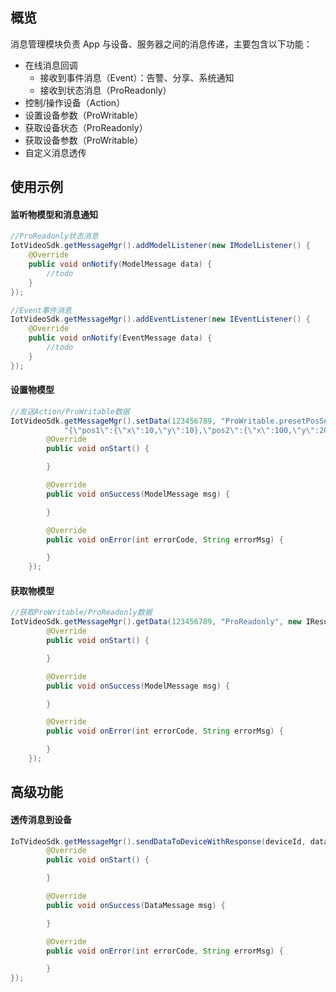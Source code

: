 
## 概览
消息管理模块负责 App 与设备、服务器之间的消息传递，主要包含以下功能：
- 在线消息回调
    - 接收到事件消息（Event）：告警、分享、系统通知
    - 接收到状态消息（ProReadonly）
- 控制/操作设备（Action）
- 设置设备参数（ProWritable）
- 获取设备状态（ProReadonly）
- 获取设备参数（ProWritable）
- 自定义消息透传

## 使用示例
#### 监听物模型和消息通知
```java
//ProReadonly状态消息
IotVideoSdk.getMessageMgr().addModelListener(new IModelListener() {
    @Override
    public void onNotify(ModelMessage data) {
        //todo
    }
});

//Event事件消息
IotVideoSdk.getMessageMgr().addEventListener(new IEventListener() {
    @Override
    public void onNotify(EventMessage data) {
        //todo
    }
});
```

#### 设置物模型
```java
//发送Action/ProWritable数据
IotVideoSdk.getMessageMgr().setData(123456789, "ProWritable.presetPosSetting.setVal",
            "{\"pos1\":{\"x\":10,\"y\":10},\"pos2\":{\"x\":100,\"y\":200}}", new com.tencentcs.iotvideo.messagemgr.IResultListener<ModelMessage>() {
        @Override
        public void onStart() {

        }

        @Override
        public void onSuccess(ModelMessage msg) {

        }

        @Override
        public void onError(int errorCode, String errorMsg) {

        }
    });
```

#### 获取物模型
```java
//获取ProWritable/ProReadonly数据
IotVideoSdk.getMessageMgr().getData(123456789, "ProReadonly", new IResultListener<ModelMessage>() {
        @Override
        public void onStart() {

        }

        @Override
        public void onSuccess(ModelMessage msg) {

        }

        @Override
        public void onError(int errorCode, String errorMsg) {

        }
    });
```
## 高级功能

#### 透传消息到设备
```java
IoTVideoSdk.getMessageMgr().sendDataToDeviceWithResponse(deviceId, data, new IResultListener<DataMessage>() {
        @Override
        public void onStart() {

        }

        @Override
        public void onSuccess(DataMessage msg) {

        }

        @Override
        public void onError(int errorCode, String errorMsg) {

        }
});
```


